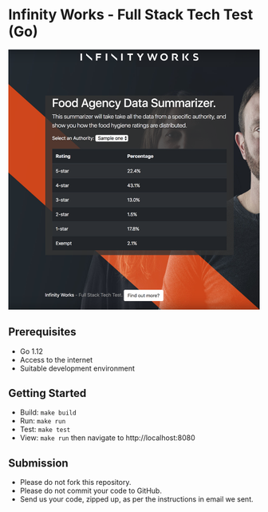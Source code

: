 # Infinity Works - Full Stack Tech Test (Go)

![Preview of Frontend](preview.png)

## Prerequisites

* Go 1.12
* Access to the internet
* Suitable development environment

## Getting Started

* Build: `make build`
* Run: `make run`
* Test: `make test`
* View: `make run` then navigate to http://localhost:8080

## Submission

* Please do not fork this repository.
* Please do not commit your code to GitHub.
* Send us your code, zipped up, as per the instructions in email we sent.